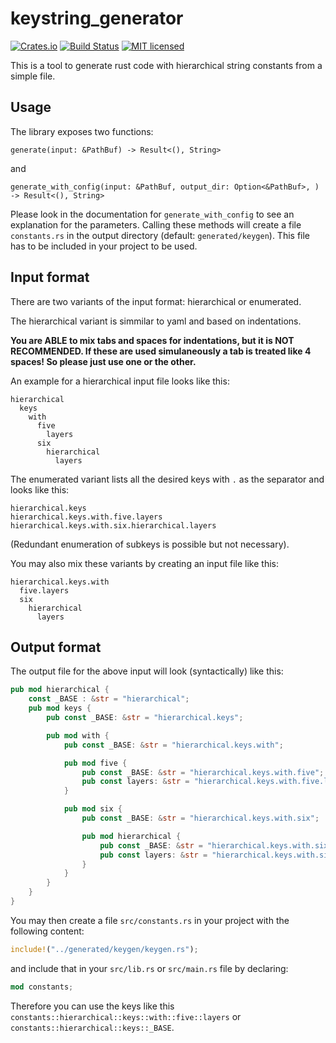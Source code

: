 # keystring_generator
[![Crates.io][crates-badge]][crates-url]
[![Build Status][ci-badge]][ci-url]
[![MIT licensed][mit-badge]][mit-url]

[ci-badge]: https://github.com/menkalian/keystring-generator/workflows/Rust/badge.svg
[ci-url]: https://github.com/menkalian/keystring-generator/actions
[crates-badge]: https://img.shields.io/crates/v/keystring_generator.svg
[crates-url]: https://crates.io/crates/keystring_generator
[mit-badge]: https://img.shields.io/badge/license-MIT-blue.svg
[mit-url]: https://github.com/menkalian/keystring-generator/blob/master/LICENSE

This is a tool to generate rust code with hierarchical string constants from a simple file.

## Usage

The library exposes two functions: 

`generate(input: &PathBuf) -> Result<(), String>`

and

`generate_with_config(input: &PathBuf, output_dir: Option<&PathBuf>, ) -> Result<(), String>`

Please look in the documentation for `generate_with_config` to see an explanation for the parameters. Calling these methods will create a file `constants.rs` in the output directory (default: `generated/keygen`). This file has to be included in your project to be used.

## Input format
There are two variants of the input format: hierarchical or enumerated.

The hierarchical variant is simmilar to yaml and based on indentations.

**You are ABLE to mix tabs and spaces for indentations, but it is NOT RECOMMENDED.
If these are used simulaneously a tab is treated like 4 spaces!
So please just use one or the other.**

An example for a hierarchical input file looks like this:

````
hierarchical
  keys
    with
      five
        layers
      six
        hierarchical
          layers
````

The enumerated variant lists all the desired keys with `.` as the separator and looks like this:

````
hierarchical.keys
hierarchical.keys.with.five.layers
hierarchical.keys.with.six.hierarchical.layers
````

(Redundant enumeration of subkeys is possible but not necessary).

You may also mix these variants by creating an input file like this:
````
hierarchical.keys.with
  five.layers
  six
    hierarchical
      layers
````

## Output format

The output file for the above input will look (syntactically) like this:
````rust
pub mod hierarchical {
    const _BASE : &str = "hierarchical";
    pub mod keys {
        pub const _BASE: &str = "hierarchical.keys";

        pub mod with {
            pub const _BASE: &str = "hierarchical.keys.with";

            pub mod five {
                pub const _BASE: &str = "hierarchical.keys.with.five";
                pub const layers: &str = "hierarchical.keys.with.five.layers";
            }

            pub mod six {
                pub const _BASE: &str = "hierarchical.keys.with.six";

                pub mod hierarchical {
                    pub const _BASE: &str = "hierarchical.keys.with.six.hierarchical";
                    pub const layers: &str = "hierarchical.keys.with.six.hierarchical.layers";
                }
            }
        }
    }
}
````

You may then create a file `src/constants.rs` in your project with the following content:
````rust
include!("../generated/keygen/keygen.rs");
````

and include that in your `src/lib.rs` or `src/main.rs` file by declaring:
````rust
mod constants;
````

Therefore you can use the keys like this `constants::hierarchical::keys::with::five::layers` or `constants::hierarchical::keys::_BASE`.

